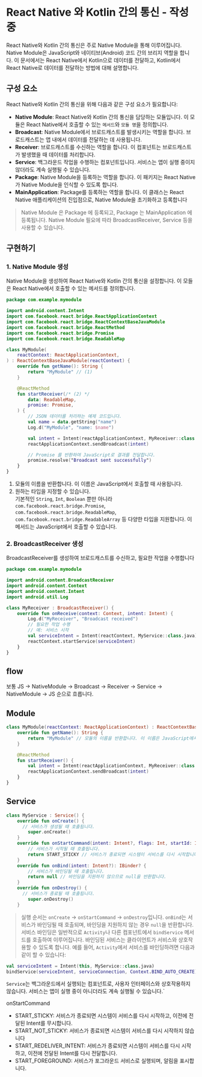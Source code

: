 # React Native 와 Kotlin 간의 통신 - 작성중

React Native와 Kotlin 간의 통신은 주로 Native Module을 통해 이루어집니다. Native Module은 JavaScript와 네이티브(Android) 코드 간의 브리지 역할을 합니다. 이 문서에서는 React Native에서 Kotlin으로 데이터를 전달하고, Kotlin에서 React Native로 데이터를 전달하는 방법에 대해 설명합니다.

## 구성 요소

React Native와 Kotlin 간의 통신을 위해 다음과 같은 구성 요소가 필요합니다:

- **Native Module**: React Native와 Kotlin 간의 통신을 담당하는 모듈입니다. 이 모듈은 React Native에서 호출할 수 있는 `메서드`와 `모듈 명`을 정의합니다.
- **Broadcast**: Native Module에서 브로드캐스트를 발생시키는 역할을 합니다. 브로드캐스트는 앱 내에서 데이터를 전달하는 데 사용됩니다.
- **Receiver**: 브로드캐스트를 수신하는 역할을 합니다. 이 컴포넌트는 브로드캐스트가 발생했을 때 데이터를 처리합니다.
- **Service**: 백그라운드 작업을 수행하는 컴포넌트입니다. 서비스는 앱이 실행 중이지 않더라도 계속 실행될 수 있습니다.
- **Package**: Native Module을 등록하는 역할을 합니다. 이 패키지는 React Native가 Native Module을 인식할 수 있도록 합니다.
- **MainApplication**: Package를 등록하는 역할을 합니다. 이 클래스는 React Native 애플리케이션의 진입점으로, Native Module을 초기화하고 등록합니다

> Native Module 은 Package 에 등록되고, Package 는 MainApplication 에 등록됩니다. Native Module 필요에 따라 BroadcastReceiver, Service 등을 사용할 수 있습니다.

## 구현하기

### 1. Native Module 생성

Native Module을 생성하여 React Native와 Kotlin 간의 통신을 설정합니다. 이 모들은 React Native에서 호출할 수 있는 메서드를 정의합니다.

```kotlin title="MyModule.kt"
package com.example.mymodule

import android.content.Intent
import com.facebook.react.bridge.ReactApplicationContext
import com.facebook.react.bridge.ReactContextBaseJavaModule
import com.facebook.react.bridge.ReactMethod
import com.facebook.react.bridge.Promise
import com.facebook.react.bridge.ReadableMap

class MyModule(
    reactContext: ReactApplicationContext,
) : ReactContextBaseJavaModule(reactContext) {
    override fun getName(): String {
        return "MyModule" // (1)
    }

    @ReactMethod
    fun startReceiver(/* (2) */
        data: ReadableMap,
        promise: Promise,
    ) {
        // JSON 데이터를 처리하는 예제 코드입니다.
        val name = data.getString("name")
        Log.d("MyModule", "name: $name")

        val intent = Intent(reactApplicationContext, MyReceiver::class.java)
        reactApplicationContext.sendBroadcast(intent)

        // Promise 를 반환하여 JavaScript로 결과를 전달합니다.
        promise.resolve("Broadcast sent successfully")
    }
}
```

1. 모듈의 이름을 반환합니다. 이 이름은 JavaScript에서 호출할 때 사용됩니다.
2. 원하는 타입을 지정할 수 있습니다. <br>기본적인 `String`, `Int`, `Boolean` 뿐만 아니라 `com.facebook.react.bridge.Promise`, `com.facebook.react.bridge.ReadableMap`, `com.facebook.react.bridge.ReadableArray` 등 다양한 타입을 지원합니다. 이 메서드는 JavaScript에서 호출할 수 있습니다.

### 2. BroadcastReceiver 생성

BroadcastReceiver를 생성하여 브로드캐스트를 수신하고, 필요한 작업을 수행합니다

```kotlin title="MyReceiver.kt"
package com.example.mymodule

import android.content.BroadcastReceiver
import android.content.Context
import android.content.Intent
import android.util.Log

class MyReceiver : BroadcastReceiver() {
    override fun onReceive(context: Context, intent: Intent) {
        Log.d("MyReceiver", "Broadcast received")
        // 필요한 작업 수행
        // 예: 서비스 시작
        val serviceIntent = Intent(reactContext, MyService::class.java)
        reactContext.startService(serviceIntent)
    }
}
```

## flow

보통 JS -> NativeModule -> Broadcast -> Receiver -> Service -> NativeModule -> JS 순으로 흐릅니다.

## Module

```kotlin title="MyModule.kt"
class MyModule(reactContext: ReactApplicationContext) : ReactContextBaseJavaModule(reactContext) {
    override fun getName(): String {
        return "MyModule" // 모듈의 이름을 반환합니다. 이 이름은 JavaScript에서 호출할 때 사용됩니다.
    }

    @ReactMethod
    fun startReceiver() {
        val intent = Intent(reactApplicationContext, MyReceiver::class.java)
        reactApplicationContext.sendBroadcast(intent)
    }
}
```

## Service

```kotlin
class MyService : Service() {
    override fun onCreate() {
      // 서비스가 생성될 때 호출됩니다.
        super.onCreate()
    }
    override fun onStartCommand(intent: Intent?, flags: Int, startId: Int): Int {
        // 서비스가 시작될 때 호출됩니다.
        return START_STICKY // 서비스가 종료되면 시스템이 서비스를 다시 시작합니다.
    }
    override fun onBind(intent: Intent?): IBinder? {
        // 서비스가 바인딩될 때 호출됩니다.
        return null // 바인딩을 지원하지 않으므로 null을 반환합니다.
    }
    override fun onDestroy() {
      // 서비스가 종료될 때 호출됩니다.
        super.onDestroy()
    }
```

> 실행 순서는 `onCreate` -> `onStartCommand` -> `onDestroy`입니다. `onBind`는 서비스가 바인딩될 때 호출되며, 바인딩을 지원하지 않는 경우 `null`을 반환합니다.
> 서비스 바인딩은 일반적으로 `Activity`나 다른 컴포넌트에서 `bindService` 메서드를 호출하여 이루어집니다. 바인딩된 서비스는 클라이언트가 서비스와 상호작용할 수 있도록 합니다. 예를 들어, `Activity`에서 서비스를 바인딩하려면 다음과 같이 할 수 있습니다:

```kotlin
val serviceIntent = Intent(this, MyService::class.java)
bindService(serviceIntent, serviceConnection, Context.BIND_AUTO_CREATE)
```

`Service`는 백그라운드에서 실행되는 컴포넌트로, 사용자 인터페이스와 상호작용하지 않습니다. 서비스는 앱이 실행 중이 아니더라도 계속 실행될 수 있습니다.`

onStartCommand

- START_STICKY: 서비스가 종료되면 시스템이 서비스를 다시 시작하고, 이전에 전달된 Intent를 무시합니다.
- START_NOT_STICKY: 서비스가 종료되면 시스템이 서비스를 다시 시작하지 않습니다
- START_REDELIVER_INTENT: 서비스가 종료되면 시스템이 서비스를 다시 시작하고, 이전에 전달된 Intent를 다시 전달합니다.
- START_FOREGROUND: 서비스가 포그라운드 서비스로 실행되며, 알림을 표시합니다.
